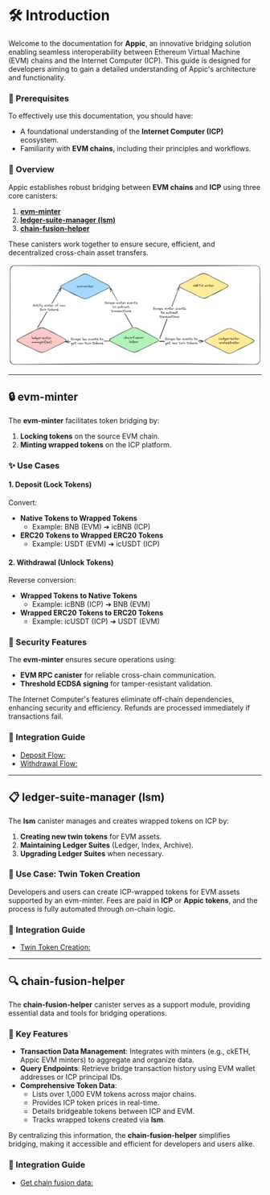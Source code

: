 # 🛠️ Introduction

Welcome to the documentation for **Appic**, an innovative bridging solution enabling seamless interoperability between Ethereum Virtual Machine (EVM) chains and the Internet Computer (ICP). This guide is designed for developers aiming to gain a detailed understanding of Appic's architecture and functionality.

### 📘 Prerequisites

To effectively use this documentation, you should have:

- A foundational understanding of the **Internet Computer (ICP)** ecosystem.
- Familiarity with **EVM chains**, including their principles and workflows.

### 🌟 Overview

Appic establishes robust bridging between **EVM chains** and **ICP** using three core canisters:

1. [**evm-minter**](https://github.com/Appic-Solutions/evm-minter)
2. [**ledger-suite-manager (lsm)**](https://github.com/Appic-Solutions/ledger-suite-manager)
3. [**chain-fusion-helper**](https://github.com/Appic-Solutions/chain-fusion-helper)

These canisters work together to ensure secure, efficient, and decentralized cross-chain asset transfers.

![Appic bridging overview](./images/overal-diagram.png "Appic bridging overview")

---

## 🔒 evm-minter

The **evm-minter** facilitates token bridging by:

1. **Locking tokens** on the source EVM chain.
2. **Minting wrapped tokens** on the ICP platform.

### ✨ Use Cases

#### 1. Deposit (Lock Tokens)

Convert:

- **Native Tokens to Wrapped Tokens**
  - Example: BNB (EVM) ➔ icBNB (ICP)
- **ERC20 Tokens to Wrapped ERC20 Tokens**
  - Example: USDT (EVM) ➔ icUSDT (ICP)

#### 2. Withdrawal (Unlock Tokens)

Reverse conversion:

- **Wrapped Tokens to Native Tokens**
  - Example: icBNB (ICP) ➔ BNB (EVM)
- **Wrapped ERC20 Tokens to ERC20 Tokens**
  - Example: icUSDT (ICP) ➔ USDT (EVM)

### 🔐 Security Features

The **evm-minter** ensures secure operations using:

- **EVM RPC canister** for reliable cross-chain communication.
- **Threshold ECDSA signing** for tamper-resistant validation.

The Internet Computer's features eliminate off-chain dependencies, enhancing security and efficiency. Refunds are processed immediately if transactions fail.

### 📄 Integration Guide

- [Deposit Flow:](./minter/deposit.md)
- [Withdrawal Flow:](./minter/withdrawal.md)

---

## 📋 ledger-suite-manager (lsm)

The **lsm** canister manages and creates wrapped tokens on ICP by:

1. **Creating new twin tokens** for EVM assets.
2. **Maintaining Ledger Suites** (Ledger, Index, Archive).
3. **Upgrading Ledger Suites** when necessary.

### 🔧 Use Case: Twin Token Creation

Developers and users can create ICP-wrapped tokens for EVM assets supported by an evm-minter. Fees are paid in **ICP** or **Appic tokens**, and the process is fully automated through on-chain logic.

### 📄 Integration Guide

- [Twin Token Creation:](./lsm/create_twins.md)

---

## 🔍 chain-fusion-helper

The **chain-fusion-helper** canister serves as a support module, providing essential data and tools for bridging operations.

### 🔑 Key Features

- **Transaction Data Management**: Integrates with minters (e.g., ckETH, Appic EVM minters) to aggregate and organize data.
- **Query Endpoints**: Retrieve bridge transaction history using EVM wallet addresses or ICP principal IDs.
- **Comprehensive Token Data**:
  - Lists over 1,000 EVM tokens across major chains.
  - Provides ICP token prices in real-time.
  - Details bridgeable tokens between ICP and EVM.
  - Tracks wrapped tokens created via **lsm**.

By centralizing this information, the **chain-fusion-helper** simplifies bridging, making it accessible and efficient for developers and users alike.

### 📄 Integration Guide

- [Get chain fusion data:](./chain-fusion-helper/chain_fusion_data.md)
